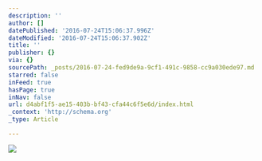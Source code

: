 ```yaml
---
description: ''
author: []
datePublished: '2016-07-24T15:06:37.996Z'
dateModified: '2016-07-24T15:06:37.902Z'
title: ''
publisher: {}
via: {}
sourcePath: _posts/2016-07-24-fed9de9a-9cf1-491c-9858-cc9a030ede97.md
starred: false
inFeed: true
hasPage: true
inNav: false
url: d4abf1f5-ae15-403b-bf43-cfa44c6f5e6d/index.html
_context: 'http://schema.org'
_type: Article

---
```

![](https://the-grid-user-content.s3-us-west-2.amazonaws.com/ffd91348-b22c-4a61-bd9b-c5c8c0d3ac98.jpg)